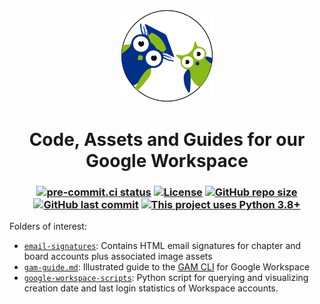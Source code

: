<p align="center">
  <a href="https://studenten-bilden-schueler.de"><img src="assets/favicon.svg" alt="Favicon" width=150></a>
</p>

<h1 align="center">
  Code, Assets and Guides for our Google Workspace
</h1>

<h3 align="center">

[![pre-commit.ci status](https://results.pre-commit.ci/badge/github/sbsev/google-workspace/main.svg)](https://results.pre-commit.ci/latest/github/sbsev/google-workspace/main)
[![License](https://img.shields.io/github/license/sbsev/google-workspace?label=License)](/license)
[![GitHub repo size](https://img.shields.io/github/repo-size/sbsev/google-workspace?label=Repo+Size)](https://github.com/janosh/sbsev/google-workspace/contributors)
[![GitHub last commit](https://img.shields.io/github/last-commit/sbsev/google-workspace?label=Last+Commit)](https://github.com/sbsev/actions/commits/main)
[![This project uses Python 3.8+](https://img.shields.io/badge/Python-3.8+-blue.svg)](https://python.org/downloads)

</h3>

Folders of interest:

- [`email-signatures`](email-signatures): Contains HTML email signatures for chapter and board accounts plus associated image assets
- [`gam-guide.md`](gam-guide.md): Illustrated guide to the [GAM CLI](https://github.com/jay0lee/GAM) for Google Workspace
- [`google-workspace-scripts`](google-workspace-scripts): Python script for querying and visualizing creation date and last login statistics of Workspace accounts.
